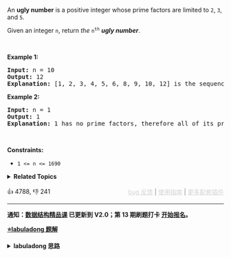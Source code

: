 <p>An <strong>ugly number</strong> is a positive integer whose prime factors are limited to <code>2</code>, <code>3</code>, and <code>5</code>.</p>

<p>Given an integer <code>n</code>, return <em>the</em> <code>n<sup>th</sup></code> <em><strong>ugly number</strong></em>.</p>

<p>&nbsp;</p> 
<p><strong class="example">Example 1:</strong></p>

<pre>
<strong>Input:</strong> n = 10
<strong>Output:</strong> 12
<strong>Explanation:</strong> [1, 2, 3, 4, 5, 6, 8, 9, 10, 12] is the sequence of the first 10 ugly numbers.
</pre>

<p><strong class="example">Example 2:</strong></p>

<pre>
<strong>Input:</strong> n = 1
<strong>Output:</strong> 1
<strong>Explanation:</strong> 1 has no prime factors, therefore all of its prime factors are limited to 2, 3, and 5.
</pre>

<p>&nbsp;</p> 
<p><strong>Constraints:</strong></p>

<ul> 
 <li><code>1 &lt;= n &lt;= 1690</code></li> 
</ul>

<details><summary><strong>Related Topics</strong></summary>Hash Table | Math | Dynamic Programming | Heap (Priority Queue)</details><br>

<div>👍 4788, 👎 241<span style='float: right;'><span style='color: gray;'><a href='https://github.com/labuladong/fucking-algorithm/discussions/939' target='_blank' style='color: lightgray;text-decoration: underline;'>bug 反馈</a> | <a href='https://mp.weixin.qq.com/s/NF8mmVyXVfC1ehdMOsO7Cw' target='_blank' style='color: lightgray;text-decoration: underline;'>使用指南</a> | <a href='https://labuladong.github.io/algo/images/others/%E5%85%A8%E5%AE%B6%E6%A1%B6.jpg' target='_blank' style='color: lightgray;text-decoration: underline;'>更多配套插件</a></span></span></div>

<div id="labuladong"><hr>

**通知：[数据结构精品课](https://aep.h5.xeknow.com/s/1XJHEO) 已更新到 V2.0；第 13 期刷题打卡 [开始报名](https://mp.weixin.qq.com/s/eUG2OOzY3k_ZTz-CFvtv5Q)。**



<p><strong><a href="https://labuladong.github.io/article?qno=264" target="_blank">⭐️labuladong 题解</a></strong></p>
<details><summary><strong>labuladong 思路</strong></summary>

## 基本思路

这道题很精妙，你看着它好像是道数学题，实际上它却是一个合并多个有序链表的问题，同时用到了筛选素数的思路。

建议你先做一下 [链表双指针技巧汇总](https://labuladong.github.io/article/fname.html?fname=链表技巧) 中讲到的 [21. 合并两个有序链表（简单）](https://labuladong.github.io/article/fname.html?fname=打印素数) 中讲的 [204. 计数质数（简单）](/problems/count-primes)，这样的话就能比较容易理解这道题的思路了。

**类似 [如何高效寻找素数](https://labuladong.github.io/article/fname.html?fname=打印素数) 的思路：如果一个数 `x` 是丑数，那么 `x * 2, x * 3, x * 5` 都一定是丑数**。

我们把所有丑数想象成一个从小到大排序的链表，就是这个样子：

```java
1 -> 2 -> 3 -> 4 -> 5 -> 6 -> 8 -> ...
```

然后，我们可以把丑数分为三类：2 的倍数、3 的倍数、5 的倍数，这三类丑数就好像三条有序链表，如下：

能被 2 整除的丑数：

```java
1*2 -> 2*2 -> 3*2 -> 4*2 -> 5*2 -> 6*2 -> 8*2 ->...
```

能被 3 整除的丑数：

```java
1*3 -> 2*3 -> 3*3 -> 4*3 -> 5*3 -> 6*3 -> 8*3 ->...
```

能被 5 整除的丑数：

```java
1*5 -> 2*5 -> 3*5 -> 4*5 -> 5*5 -> 6*5 -> 8*5 ->...
```

我们其实就是想把这三条「有序链表」合并在一起并去重，合并的结果就是丑数的序列。然后求合并后的这条有序链表中第 `n` 个元素是什么。所以这里就和 [链表双指针技巧汇总](https://labuladong.github.io/article/fname.html?fname=链表技巧) 中讲到的合并 `k` 条有序链表的思路基本一样了。

具体思路看注释吧，你也可以对照我在 [21. 合并两个有序链表（简单）](/problems/merge-two-sorted-lists) 中给出的思路代码来看本题的思路代码，就能轻松看懂本题的解法代码了。

**详细题解：[丑数系列算法详解](https://labuladong.github.io/article/fname.html?fname=丑数)**

**标签：[数学](https://mp.weixin.qq.com/mp/appmsgalbum?__biz=MzAxODQxMDM0Mw==&action=getalbum&album_id=2122023604245659649)，[链表双指针](https://mp.weixin.qq.com/mp/appmsgalbum?__biz=MzAxODQxMDM0Mw==&action=getalbum&album_id=2120596033251475465)**

## 解法代码

```java
class Solution {
    public int nthUglyNumber(int n) {
        // 可以理解为三个指向有序链表头结点的指针
        int p2 = 1, p3 = 1, p5 = 1;
        // 可以理解为三个有序链表的头节点的值
        int product2 = 1, product3 = 1, product5 = 1;
        // 可以理解为最终合并的有序链表（结果链表）
        int[] ugly = new int[n + 1];
        // 可以理解为结果链表上的指针
        int p = 1;

        // 开始合并三个有序链表
        while (p <= n) {
            // 取三个链表的最小结点
            int min = Math.min(Math.min(product2, product3), product5);
            // 接到结果链表上
            ugly[p] = min;
            p++;
            // 前进对应有序链表上的指针
            if (min == product2) {
                product2 = 2 * ugly[p2];
                p2++;
            }
            if (min == product3) {
                product3 = 3 * ugly[p3];
                p3++;
            }
            if (min == product5) {
                product5 = 5 * ugly[p5];
                p5++;
            }
        }
        // 返回第 n 个丑数
        return ugly[n];
    }
}
```

**类似题目**：
  - [1201. 丑数 III 🟠](/problems/ugly-number-iii)
  - [263. 丑数 🟢](/problems/ugly-number)
  - [313. 超级丑数 🟠](/problems/super-ugly-number)

</details>
</div>



